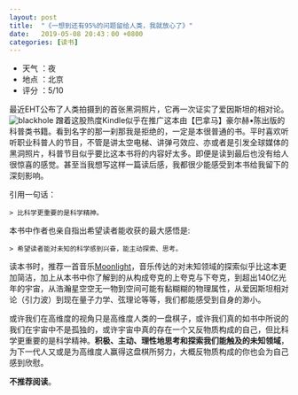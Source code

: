 ```yaml
---
layout: post
title:  "《一想到还有95%的问题留给人类，我就放心了》"
date:   2019-05-08 20:43：00 +0800
categories: [读书]
---
```


- 天气 ：夜
- 地点 ：北京
- 评分 ：5/10

最近EHT公布了人类拍摄到的首张黑洞照片，它再一次证实了爱因斯坦的相对论。
![blackhole](https://baike.baidu.com/pic/%E9%BB%91%E6%B4%9E%E7%85%A7%E7%89%87/23408886/0/09fa513d269759ee6aa59b98bcfb43166c22dfe8?fr=lemma&ct=single#aid=0&pic=09fa513d269759ee6aa59b98bcfb43166c22dfe8)
蹭着这股热度Kindle似乎在推广这本由【巴拿马】豪尔赫•陈出版的科普类书籍。看到名字的那一刹那我是拒绝的，一定是本很普通的书。平时喜欢听听职业科普人的节目，不管是讲太空电梯、讲弹弓效应、亦或者是引发全球媒体的黑洞照片，科普节目似乎要比这本书将的内容好太多。即便是读到最后也没有给人很惊喜的感觉。甚至当我想写这样一篇读后感，我都很少能感受到本书给我留下的深刻影响。

引用一句话：

    > 比科学更重要的是科学精神。

本书中作者也亲自指出希望读者能收获的最大感悟是:

    > 希望读者能对未知的科学感到兴奋，能主动探索、思考。

读本书时，推荐一首音乐[Moonlight]([https://](https://y.qq.com/n/yqq/song/002S1gh63EVSuP.html?ADTAG=baiduald&play=1))，音乐传达的对未知领域的探索似乎比这本更加简洁，加上从本书中你了解到的从构成夸克的上夸克与下夸克，到超出140亿光年的宇宙，从浩瀚星空空无一物到空间可能有黏糊糊的物理属性，从爱因斯坦相对论（引力波）到现在量子力学、弦理论等等，我们都能感受到自身的渺小。

或许我们在高维度的视角只是高维度人类的一盘棋子，或许我们真的如书中所说的我们在宇宙中不是孤独的，或许宇宙中真的存在一个又反物质构成的自己，但比科学更重要的是科学精神。**积极、主动、理性地思考和探索我们能触及的未知领域**，为下一代人又或是为高维度人赢得这盘棋所努力，大概反物质构成的你也会为自己感到欣慰。

**不推荐阅读**。